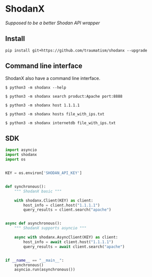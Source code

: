 # ShodanX
_Supposed to be a better Shodan API wrapper_

## Install

`pip install git+https://github.com/traumatism/shodanx --upgrade`


## Command line interface

ShodanX also have a command line interface.

```
$ python3 -m shodanx --help

$ python3 -m shodanx search product:Apache port:8888

$ python3 -m shodanx host 1.1.1.1

$ python3 -m shodanx hosts file_with_ips.txt

$ python3 -m shodanx internetdb file_with_ips.txt
```


## SDK

```py
import asyncio
import shodanx
import os


KEY = os.environ['SHODAN_API_KEY']


def synchronous():
    """ ShodanX basic """

    with shodanx.Client(KEY) as client:
        host_info = client.host("1.1.1.1")
        query_results = client.search("apache")


async def asynchronous():
    """ ShodanX supports asyncio """

    async with shodanx.AsyncClient(KEY) as client:
        host_info = await client.host("1.1.1.1")
        query_results = await client.search("apache")


if __name__ == "__main__":
    synchronous()
    asyncio.run(asynchronous())

```
